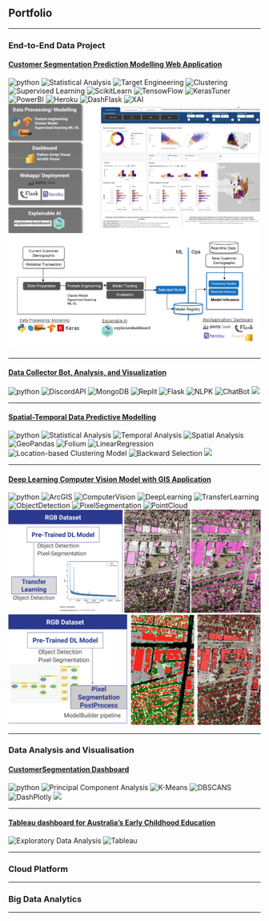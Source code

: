 ## Portfolio

---

### End-to-End Data Project

#### [Customer Segmentation Prediction Modelling Web Application](/Customer-Segmentation-Prediction)
![python](https://img.shields.io/badge/Python-blue) ![Statistical Analysis](https://img.shields.io/badge/Statistical_Analysis-blue) ![Target Engineering](https://img.shields.io/badge/Target_Engineering-blue) ![Clustering](https://img.shields.io/badge/Clustering-blue) ![Supervised Learning](https://img.shields.io/badge/Supervised_Learning-blue) ![ScikitLearn](https://img.shields.io/badge/ScikitLearn-blue) ![TensowFlow](https://img.shields.io/badge/TensowFlow-blue) ![KerasTuner](https://img.shields.io/badge/KerasTuner-blue) ![PowerBI](https://img.shields.io/badge/PowerBI-blue) ![Heroku](https://img.shields.io/badge/Heroku-blue) ![DashFlask](https://img.shields.io/badge/DashFlask-blue)  ![XAI](https://img.shields.io/badge/XAI-blue)
<img src="images/kpmgg.png?raw=true"/>
<img src="images/1intro.png?raw=true"/>


---
#### [Data Collector Bot, Analysis, and Visualization](/Disbot)
![python](https://img.shields.io/badge/Python-blue) ![DiscordAPI](https://img.shields.io/badge/DiscordAPI-blue) ![MongoDB](https://img.shields.io/badge/MongoDB-blue) ![Replit](https://img.shields.io/badge/Replit-blue) ![Flask](https://img.shields.io/badge/Flask-blue) ![NLPK](https://img.shields.io/badge/NLPK-blue) ![ChatBot](https://img.shields.io/badge/ChatBot-blue) 
<img src="https://github.com/Primary43/Disbot-Scrape-Python-wrangling-MongoDB-database/blob/main/Dashboardarc.png?raw=true"/>

---
#### [Spatial-Temporal Data Predictive Modelling](/TripDuration-Prediction)
![python](https://img.shields.io/badge/Python-blue) ![Statistical Analysis](https://img.shields.io/badge/Statistical_Analysis-blue) ![Temporal Analysis](https://img.shields.io/badge/Temporal_Analysis-blue) ![Spatial Analysis](https://img.shields.io/badge/Spatial_Analysis-blue) ![GeoPandas](https://img.shields.io/badge/GeoPandas-blue) ![Folium](https://img.shields.io/badge/Folium-blue) ![LinearRegression](https://img.shields.io/badge/Linear_Regression-blue) ![Location-based Clustering Model](https://img.shields.io/badge/Location_based_Clustering_Model-blue) ![Backward Selection](https://img.shields.io/badge/Backward_Selection-blue)
<img src="https://github.com/Primary43/TripDuration-Prediction-based-on-Locational-cluster/blob/main/asset/gif.gif?raw=true"/>


---
#### [Deep Learning Computer Vision Model with GIS Application](/DLmodel-onGIS)
![python](https://img.shields.io/badge/Python-blue) ![ArcGIS](https://img.shields.io/badge/ArcGIS-blue) ![ComputerVision](https://img.shields.io/badge/Computer_Vision-blue) ![DeepLearning](https://img.shields.io/badge/Deep_Learning-blue) ![TransferLearning](https://img.shields.io/badge/Transfer_Learning-blue) ![ObjectDetection](https://img.shields.io/badge/Object_Detection-blue) ![PixelSegmentation](https://img.shields.io/badge/Pixel_Segmentation-blue) ![PointCloud](https://img.shields.io/badge/Point_Cloud_Classification-blue)
<img src="https://github.com/Primary43/DLmodel-onGIS/blob/main/images/model_transfer.png?raw=true"/>
<img src="https://github.com/Primary43/DLmodel-onGIS/blob/main/images/model_pretrained-post.png?raw=true"/>

---

### Data Analysis and Visualisation

#### [CustomerSegmentation Dashboard](https://github.com/Primary43/CustomerSegmentation-Plotly-Dash)
![python](https://img.shields.io/badge/Python-blue)  ![Principal Component Analysis](https://img.shields.io/badge/Principal_Component_Analysis-blue) ![K-Means](https://img.shields.io/badge/KMeans-blue) ![DBSCANS](https://img.shields.io/badge/DBSCANS-blue) ![DashPlotly](https://img.shields.io/badge/DashPlotly-blue) 
<img src="https://github.com/Primary43/CustomerSegmentation-Plotly-Dash/blob/main/dashGif.gif?raw=true"/>



---
#### [Tableau dashboard for Australia’s Early Childhood Education](https://public.tableau.com/app/profile/primhansakul/viz/103141588/Story1)
![Exploratory Data Analysis](https://img.shields.io/badge/Exploratory_Data_Analysis-blue) ![Tableau](https://img.shields.io/badge/Tableau-blue)

---

### Cloud Platform

---

### Big Data Analytics



---





